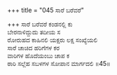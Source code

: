 +++
title = "045 ಸಾರೆ ಬರೆವರೆ"

+++
ಸಾರೆ ಬರೆವರೆ ಕಂಡನಲ್ಲಿ ಕು  
ಬೇರನಾಳಿದ್ದುದು ತದೀಯ ಸ  
ರೋರುಹದ ಕಾಹಿನಲಿ ಯಕ್ಷರು ಲಕ್ಷ ಸಂಖ್ಯೆಯಲಿ  
ಸಾರೆ ಚಾಚಿದ ಹರಿಗೆಗಳ ಕರ  
ವಾರಿಗಳ ಹೊದೆಯಂಬು ಚಾಪ ಕ  
ಠಾರಿ ಸಲ್ಲೆಹ ಸಬಳಗಳ ಸೋಪಾನ ಮಾರ್ಗದಲಿ      ॥45॥
